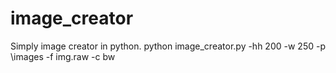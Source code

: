 # image_creator
Simply image creator in python.
python image_creator.py -hh 200 -w 250 -p \images -f img.raw -c bw
